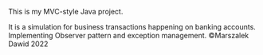 This is my MVC-style Java project.

It is a simulation for business transactions happening on banking accounts. Implementing Observer pattern and exception management.
©Marszalek Dawid 2022